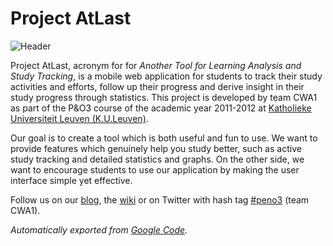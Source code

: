 # Project AtLast

![Header](https://projectatlast.files.wordpress.com/2011/11/header2.png)

Project AtLast, acronym for for *Another Tool for Learning Analysis and Study Tracking*, is a mobile web application for students to track their study activities and efforts, follow up their progress and derive insight in their study progress through statistics. This project is developed by team CWA1 as part of the P&O3 course of the academic year 2011-2012 at [Katholieke Universiteit Leuven (K.U.Leuven)](http://www.kuleuven.be/).

Our goal is to create a tool which is both useful and fun to use. We want to provide features which genuinely help you study better, such as active study tracking and detailed statistics and graphs. On the other side, we want to encourage students to use our application by making the user interface simple yet effective.

Follow us on our [blog](http://projectatlast.wordpress.com/), the [wiki](http://ariadne.cs.kuleuven.be/mediawiki/index.php/PEnO3-1112) or on Twitter with hash tag [#peno3](http://twitter.com/search/%23peno3) (team CWA1). 

*Automatically exported from [Google Code](http://code.google.com/p/projectatlast).*
